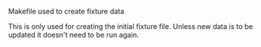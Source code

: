Makefile used to create fixture data

This is only used for creating the initial fixture file. Unless new data is to be updated it doesn't need to be run again.
